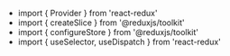 - import { Provider } from 'react-redux'
- import { createSlice } from '@reduxjs/toolkit'
- import { configureStore } from '@reduxjs/toolkit'
- import { useSelector, useDispatch } from 'react-redux'